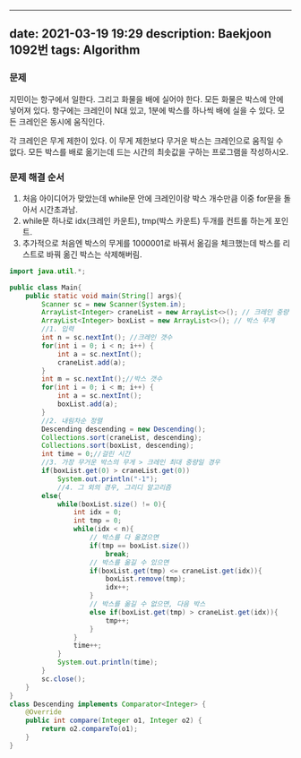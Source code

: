 
---
date: 2021-03-19 19:29
description: Baekjoon 1092번
tags: Algorithm
---

### 문제
지민이는 항구에서 일한다. 그리고 화물을 배에 실어야 한다. 모든 화물은 박스에 안에 넣어져 있다. 항구에는 크레인이 N대 있고, 1분에 박스를 하나씩 배에 실을 수 있다. 모든 크레인은 동시에 움직인다.

각 크레인은 무게 제한이 있다. 이 무게 제한보다 무거운 박스는 크레인으로 움직일 수 없다. 모든 박스를 배로 옮기는데 드는 시간의 최솟값을 구하는 프로그램을 작성하시오.

### 문제 해결 순서
1. 처음 아이디어가 맞았는데 while문 안에 크레인이랑 박스 개수만큼 이중 for문을 돌아서 시간초과남.
2. while문 하나로 idx(크레인 카운트), tmp(박스 카운트) 두개를 컨트롤 하는게 포인트.
3. 추가적으로 처음엔 박스의 무게를 1000001로 바꿔서 옮김을 체크했는데 박스를 리스트로 바꿔 옮긴 박스는 삭제해버림.

```java
import java.util.*;

public class Main{
    public static void main(String[] args){
        Scanner sc = new Scanner(System.in);
        ArrayList<Integer> craneList = new ArrayList<>(); // 크레인 중량
        ArrayList<Integer> boxList = new ArrayList<>(); // 박스 무게
        //1. 입력
        int n = sc.nextInt(); //크레인 갯수
        for(int i = 0; i < n; i++) {
            int a = sc.nextInt();
            craneList.add(a);
        }
        int m = sc.nextInt();//박스 갯수
        for(int i = 0; i < m; i++) {
            int a = sc.nextInt();
            boxList.add(a);
        }
        //2. 내림차순 정렬
        Descending descending = new Descending();
        Collections.sort(craneList, descending);
        Collections.sort(boxList, descending);
        int time = 0;//걸린 시간
        //3. 가장 무거운 박스의 무게 > 크레인 최대 중량일 경우
        if(boxList.get(0) > craneList.get(0))
            System.out.println("-1");
            //4. 그 외의 경우, 그리디 알고리즘
        else{
            while(boxList.size() != 0){
                int idx = 0;
                int tmp = 0;
                while(idx < n){
                    // 박스를 다 옮겼으면
                    if(tmp == boxList.size())
                        break;
                    // 박스를 옮길 수 있으면
                    if(boxList.get(tmp) <= craneList.get(idx)){
                        boxList.remove(tmp);
                        idx++;
                    }
                    // 박스를 옮길 수 없으면, 다음 박스
                    else if(boxList.get(tmp) > craneList.get(idx)){
                        tmp++;
                    }
                }
                time++;
            }
            System.out.println(time);
        }
        sc.close();
    }
}
class Descending implements Comparator<Integer> {
    @Override
    public int compare(Integer o1, Integer o2) {
        return o2.compareTo(o1);
    }
}
```
